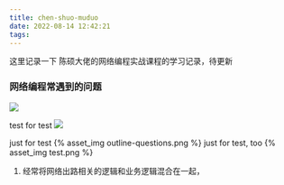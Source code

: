 ```yaml
---
title: chen-shuo-muduo
date: 2022-08-14 12:42:21
tags:
---
```


这里记录一下 陈硕大佬的网络编程实战课程的学习记录，待更新

### 网络编程常遇到的问题
![](outline-question.png)

test for test
![](test.png)


just for test
{% asset_img outline-questions.png %}
just for test, too
{% asset_img test.png %}

1. 经常将网络出路相关的逻辑和业务逻辑混合在一起，
